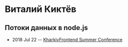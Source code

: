# Виталий Киктёв

## Потоки данных в node.js
- 2018 Jul 22 -- [KharkivFrontend Summer Conference](https://www.youtube.com/watch?v=UYZUE1vQ0js)    
